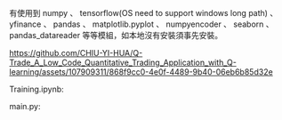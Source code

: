 有使用到 numpy 、 tensorflow(OS need to support windows long path) 、 yfinance 、 pandas 、 matplotlib.pyplot 、 numpyencoder 、 seaborn 、 pandas_datareader  等等模組，如本地沒有安裝須事先安裝。


https://github.com/CHIU-YI-HUA/Q-Trade_A_Low_Code_Quantitative_Trading_Application_with_Q-learning/assets/107909311/868f9cc0-4e0f-4489-9b40-06eb6b85d32e



Training.ipynb:

main.py:

